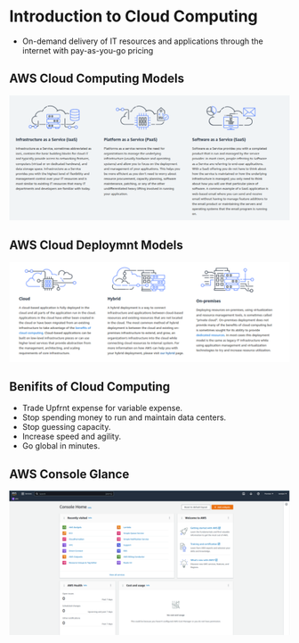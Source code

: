 # Introduction to Cloud Computing

- On-demand delivery of IT resources and applications through the internet with pay-as-you-go pricing


## AWS Cloud Computing Models

![Cloud Computing Models](./../Images/Cloud-Computing-Models.png)

## AWS Cloud Deploymnt Models

![Cloud Deployment Models](./../Images/Cloud-Deployment-Models.png)

## Benifits of Cloud Computing

- Trade Upfrnt expense for variable expense.
- Stop spending money to run and maintain data centers.
- Stop guessing capacity.
- Increase speed and agility.
- Go global in minutes.

## AWS Console Glance

![AWS_CONSOLE](../Images/AWS-Console.png)
